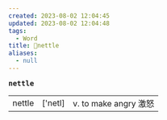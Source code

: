 ```yaml
---
created: 2023-08-02 12:04:45
updated: 2023-08-02 12:04:48
tags:
  - Word
title: 📖nettle
aliases:
  - null
---
```


<pre><strong>nettle</strong></pre>
|   |   |   |
|---|---|---|
|nettle|['netl]|v. to make angry 激怒|